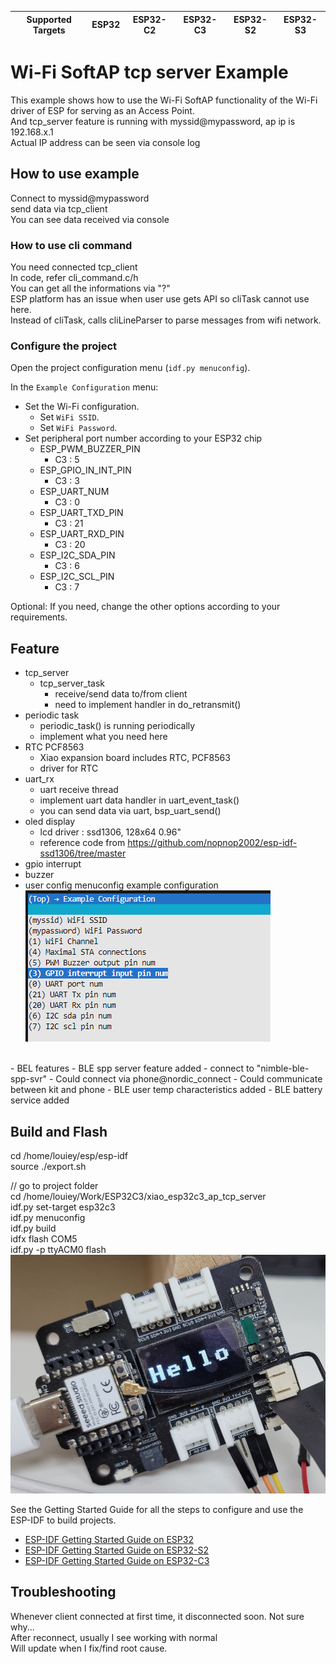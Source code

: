 | Supported Targets | ESP32 | ESP32-C2 | ESP32-C3 | ESP32-S2 | ESP32-S3 |
| ----------------- | ----- | -------- | -------- | -------- | -------- |

# Wi-Fi SoftAP tcp server Example

This example shows how to use the Wi-Fi SoftAP functionality of the Wi-Fi driver of ESP for serving as an Access Point.</br>
And tcp_server feature is running with myssid@mypassword, ap ip is 192.168.x.1</br>
Actual IP address can be seen via console log</br>


## How to use example

Connect to myssid@mypassword</br>
send data via tcp_client</br>
You can see data received via console</br>

### How to use cli command
You need connected tcp_client</br>
In code, refer cli_command.c/h</br>
You can get all the informations via "?"</br>
ESP platform has an issue when user use gets API so cliTask cannot use here.</br>
Instead of cliTask, calls cliLineParser to parse messages from wifi network.</br>

### Configure the project

Open the project configuration menu (`idf.py menuconfig`).

In the `Example Configuration` menu:

* Set the Wi-Fi configuration.
    * Set `WiFi SSID`.
    * Set `WiFi Password`.
* Set peripheral port number according to your ESP32 chip
    * ESP_PWM_BUZZER_PIN
      * C3 : 5
    * ESP_GPIO_IN_INT_PIN
      * C3 : 3
    * ESP_UART_NUM
      * C3 : 0
    * ESP_UART_TXD_PIN
      * C3 : 21
    * ESP_UART_RXD_PIN
      * C3 : 20
    * ESP_I2C_SDA_PIN
      * C3 : 6
    * ESP_I2C_SCL_PIN
      * C3 : 7

Optional: If you need, change the other options according to your requirements.


## Feature
- tcp_server
  - tcp_server_task
    - receive/send data to/from client
    - need to implement handler in do_retransmit()
- periodic task
  - periodic_task() is running periodically
  - implement what you need here
- RTC PCF8563
  - Xiao expansion board includes RTC, PCF8563
  - driver for RTC
- uart_rx
  - uart receive thread
  - implement uart data handler in uart_event_task()
  - you can send data via uart, bsp_uart_send()
- oled display
  - lcd driver : ssd1306, 128x64 0.96"
  - reference code from https://github.com/nopnop2002/esp-idf-ssd1306/tree/master
- gpio interrupt
- buzzer
- user config menuconfig example configuration</br>
![Alt text](menuconfig.png)
</br>
- BEL features
  - BLE spp server feature added
    - connect to "nimble-ble-spp-svr"
    - Could connect via phone@nordic_connect
    - Could communicate between kit and phone
  - BLE user temp characteristics added
  - BLE battery service added

## Build and Flash

cd /home/louiey/esp/esp-idf </br>
source ./export.sh

// go to project folder </br>
cd /home/louiey/Work/ESP32C3/xiao_esp32c3_ap_tcp_server </br>
idf.py set-target esp32c3 </br>
idf.py menuconfig </br>
idf.py build </br>
idfx flash COM5 </br>
idf.py -p ttyACM0 flash</br>
![Alt text](xiao-esp32c3.jpg)

See the Getting Started Guide for all the steps to configure and use the ESP-IDF to build projects.

* [ESP-IDF Getting Started Guide on ESP32](https://docs.espressif.com/projects/esp-idf/en/latest/esp32/get-started/index.html)
* [ESP-IDF Getting Started Guide on ESP32-S2](https://docs.espressif.com/projects/esp-idf/en/latest/esp32s2/get-started/index.html)
* [ESP-IDF Getting Started Guide on ESP32-C3](https://docs.espressif.com/projects/esp-idf/en/latest/esp32c3/get-started/index.html)

## Troubleshooting

Whenever client connected at first time, it disconnected soon. Not sure why...</br>
After reconnect, usually I see working with normal</br>
Will update when I fix/find root cause.</br>
